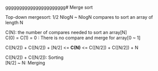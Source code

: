gggggggggggggggggggggg# Merge sort
		
Top-down mergesort: 1/2 NlogN ~ NlogN compares to sort an array of length N

C(N): the number of compares needed to sort an array[N] <br>
C(0) = C(1) = 0 : There is no compare and merge for array[0 ~ 1] <br>

C([N/2]) + C([N/2]) + [N/2] <= **C(N)** <= C([N/2]) + C([N/2]) + N

C([N/2]) + C([N/2]): Sorting <br>
[N/2] ~  N: Merging <br>
